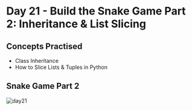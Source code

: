 # Day 21 - Build the Snake Game Part 2: Inheritance & List Slicing
## Concepts Practised
- Class Inheritance
- How to Slice Lists & Tuples in Python
## Snake Game Part 2
![day21](https://user-images.githubusercontent.com/98851253/154784140-a3e09fa8-1c0e-4f66-8329-1c1322d802df.gif)
